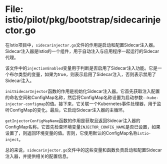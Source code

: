 # File: istio/pilot/pkg/bootstrap/sidecarinjector.go

在Istio项目中，`sidecarinjector.go`文件的作用是启动和配置Sidecar注入器。Sidecar注入器是Istio的一个组件，用于自动注入与应用程序一起运行的Sidecar代理。

该文件中的`injectionEnabled`变量用于判断是否启用了Sidecar注入功能。它是一个布尔类型的变量，如果为true，则表示启用了Sidecar注入，否则表示禁用了Sidecar注入。

`initSidecarInjector`函数的作用是初始化Sidecar注入器。它首先获取注入配置的命名空间和ConfigMap名称，然后将ConfigMap名称设置为启动参数`--kube-injector-configmap`的值。接下来，它关联一个Kubernetes事件处理器，用于监听ConfigMap的变化。最后，它启动Sidecar注入器的主循环。

`getInjectorConfigMapName`函数的作用是获取且返回Sidecar注入器的ConfigMap名称。它首先检查环境变量`INJECTOR_CONFIG_NAME`是否已设置，如果设置了，则返回环境变量的值。否则，它使用默认的ConfigMap名称`istio-inject`。

总的来说，`sidecarinjector.go`文件中的这些变量和函数负责启动和配置Sidecar注入器，并提供相关的配置信息。

